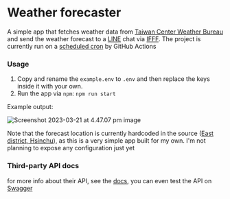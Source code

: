 # Weather forecaster

A simple app that fetches weather data from [Taiwan Center Weather Bureau](https://www.cwb.gov.tw/V8/C/) and send the weather forecast to a [LINE](https://notify-bot.line.me/en/) chat via [IFFF](https://ifttt.com/explore). The project is currently run on a [scheduled cron](https://github.com/konekoya/weather-forecaster/actions) by GitHub Actions

### Usage

1. Copy and rename the `example.env` to `.env` and then replace the keys inside it with your own.
2. Run the app via `npm`: `npm run start`

Example output:

![Screenshot 2023-03-21 at 4.47.07 pm image](https://i.imgur.com/C9sN3Ci.png)

Note that the forecast location is currently hardcoded in the source ([East district, Hsinchu](https://en.wikipedia.org/wiki/East_District,_Hsinchu)), as this is a very simple app built for my own. I'm not planning to expose any configuration just yet

### Third-party API docs

for more info about their API, see the [docs](https://opendata.cwa.gov.tw/dataset/forecast/F-D0047-055), you can even test the API on [Swagger](https://opendata.cwa.gov.tw/dist/opendata-swagger.html?urls.primaryName=openAPI#/%E9%A0%90%E5%A0%B1/get_v1_rest_datastore_F_D0047_055)
